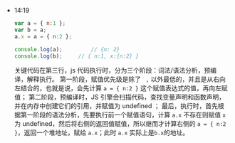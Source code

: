 
- 14:19 
	```js
	var a = { n:1 };
	var b = a;
	a.x = a = { n:2 };
	
	console.log(a);         // {n: 2}
	console.log(b);		// { n:1, x:{n:2} }
	```
	关键代码在第三行，js 代码执行时，分为三个阶段：词法/语法分析，预编译，解释执行。
	第一阶段，赋值优先级是除了 ` ,` 以外最低的，并且是从右向左结合的，也就是说，会先计算 `a = { n:2 }` 这个赋值表达式的值，再向左赋值；
	第二阶段，预编译时，JS 引擎会扫描代码，查找变量声明和函数声明，并在内存中创建它们的引用，并赋值为 undefined ；
	最后，执行时，首先根据第一阶段的语法分析，先要执行前一个赋值语句，计算 `a.x` 不存在则赋值 `x` 为 undefined，然后将右侧的返回值赋值，所以继而才计算右侧的 `a = { n:2 }`，返回一个堆地址，赋给 `a.x`；此时 `a.x` 实际上是`b.x`的地址。
	 